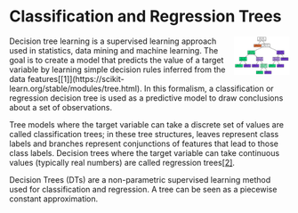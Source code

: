 # Classification and Regression Trees

<img src='decision-tree-iris.png' align='right' width=100 />
Decision tree learning is a supervised learning approach used in statistics, data mining and machine learning. The goal is to create a model that predicts the value of a target variable by learning simple decision rules inferred from the data features[[1]](https://scikit-learn.org/stable/modules/tree.html). In this formalism, a classification or regression decision tree is used as a predictive model to draw conclusions about a set of observations.

Tree models where the target variable can take a discrete set of values are called classification trees; in these tree structures, leaves represent class labels and branches represent conjunctions of features that lead to those class labels. Decision trees where the target variable can take continuous values (typically real numbers) are called regression trees[[2]](https://en.wikipedia.org/wiki/Decision_tree_learning).

Decision Trees (DTs) are a non-parametric supervised learning method used for classification and regression.  A tree can be seen as a piecewise constant approximation.


